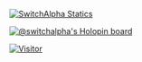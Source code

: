 
[![SwitchAlpha Statics](https://github-readme-stats.vercel.app/api?username=switchalpha&show_icons=true&theme=tokyonight)](https://switchalpha.dev)

[![@switchalpha's Holopin board](https://holopin.me/switchalpha)](https://holopin.io/@switchalpha)

<script src="https://tryhackme.com/badge/80257"></script>


[![Visitor](https://visitor-badge.laobi.icu/badge?page_id=switchalpha.switchalpha)](#)
